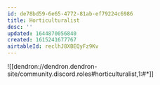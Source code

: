 ```yaml
---
id: de78bd59-6e65-4772-81ab-ef79224c6986
title: Horticulturalist
desc: ''
updated: 1644870056840
created: 1615241677767
airtableId: reclhJ8XBEQyFz9Kv
---
```


![[dendron://dendron.dendron-site/community.discord.roles#horticulturalist,1:#*]]
